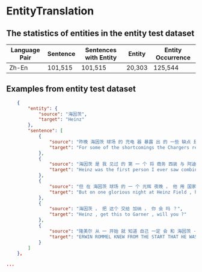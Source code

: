 # EntityTranslation

## The statistics of entities in the entity test dataset

| Language Pair | Sentence | Sentences with Entity | Entity | Entity Occurrence |
| ------------- | -------- | --------------------- | ------ | ----------------- |
| Zh-En         | 101,515  | 101,515               | 20,303 | 125,544           |

## Examples from entity test dataset

```json
    {
        "entity": {
            "source": "海因茨",
            "target": "Heinz"
        },
        "sentence": [
            {
                "source": "昨晚 海因茨 球场 的 充电 器 暴露 出 的 一些 缺点 是 长期 存在 的 ， 可能 不 容易 纠正 。",
                "target": "For some of the shortcomings the Chargers revealed last night at Heinz Field have been chronic , and may not be easily corrected ."
            },
            {
                "source": "海因茨 是 我 见过 的 第 一 个 将 商务 西装 与 阿迪达斯 白 运动 鞋 穿 在 一起 的 人 。",
                "target": "Heinz was the first person I ever saw combine a business suit with white Adidas Country sneakers ."
            },
            {
                "source": "但 在 海因茨 球场 的 一 个 光辉 夜晚 ， 他 用 国家 足球 联盟 历史 上 最 出色 的 防守 表现 回报 了 两 队 。",
                "target": "But on one glorious night at Heinz Field , he paid back both teams with one of most stunning defensive performances in National Football League history ."
            },
            {
                "source": "海因茨 ， 把 这个 交给 加纳 ， 你 会 吗 ？",
                "target": "Heinz , get this to Garner , will you ?"
            },
            {
                "source": "隆美尔 从 一 开始 就 知道 自己 一定 会 和 海因茨 · 古 德里 安 吵 起来 。",
                "target": "ERWIN ROMMEL KNEW FROM THE START THAT HE WAS going to quarrel with Heinz Guderian ."
            }
        ]
    },

...
```
